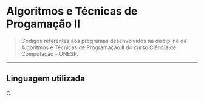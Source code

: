 # Algoritmos e Técnicas de Progamação II
> Códigos referentes aos programas desenvolvidos na disciplina de Algoritmos e Técnicas de Programação II do curso Ciência de Computação - UNESP.
---
## Linguagem utilizada
<p>C</p>
